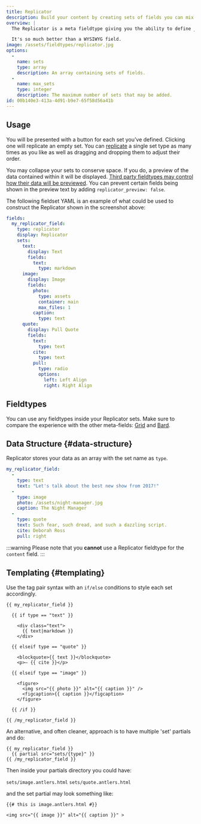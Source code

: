 ```yaml
---
title: Replicator
description: Build your content by creating sets of fields you can mix and match on the fly.
overview: |
  The Replicator is a meta fieldtype giving you the ability to define _sets_ of fields that you can dynamically piece together in whatever order and arrangement you imagine. You can build long-form articles like [Medium.com](http://medium.com) and take advantage of the extra markup control.

  It's so much better than a WYSIWYG field.
image: /assets/fieldtypes/replicator.jpg
options:
  -
    name: sets
    type: array
    description: An array containing sets of fields.
  -
    name: max_sets
    type: integer
    description: The maximum number of sets that may be added.
id: 00b140e3-413a-4d91-b9e7-65f58d56a41b
---
```

## Usage

You will be presented with a button for each set you’ve defined. Clicking one will replicate an empty set. You can [replicate](https://www.youtube.com/watch?v=qD4EVXkfe0w) a single set type as many times as you like as well as dragging and dropping them to adjust their order.

You may collapse your sets to conserve space. If you do, a preview of the data contained within it will be displayed. [Third party fieldtypes may control how their data will be previewed](/extending/fieldtypes#replicator-preview). You can prevent certain fields being shown in the preview text by adding `replicator_preview: false`.

The following fieldset YAML is an example of what could be used to construct the Replicator shown in the screenshot above:

``` yaml
fields:
  my_replicator_field:
    type: replicator
    display: Replicator
    sets:
      text:
        display: Text
        fields:
          text:
            type: markdown
      image:
        display: Image
        fields:
          photo:
            type: assets
            container: main
            max_files: 1
          caption:
            type: text
      quote:
        display: Pull Quote
        fields:
          text:
            type: text
          cite:
            type: text
          pull:
            type: radio
            options:
              left: Left Align
              right: Right Align
```
## Fieldtypes

You can use any fieldtypes inside your Replicator sets. Make sure to compare the experience with the other meta-fields: [Grid](/fieldtypes/grid) and [Bard](/fieldtypes/bard).

## Data Structure {#data-structure}

Replicator stores your data as an array with the set name as `type`.

```yaml
my_replicator_field:
  -
    type: text
    text: "Let's talk about the best new show from 2017!"
  -
    type: image
    photo: /assets/night-manager.jpg
    caption: The Night Manager
  -
    type: quote
    text: Such fear, such dread, and such a dazzling script.
    cite: Deborah Ross
    pull: right
```

:::warning
Please note that you **cannot** use a Replicator fieldtype for the `content` field.
:::

## Templating {#templating}

Use the tag pair syntax with an `if/else` conditions to style each set accordingly.

```
{{ my_replicator_field }}

  {{ if type == "text" }}

    <div class="text">
      {{ text|markdown }}
    </div>

  {{ elseif type == "quote" }}

    <blockquote>{{ text }}</blockquote>
    <p>— {{ cite }}</p>

  {{ elseif type == "image" }}

    <figure>
      <img src="{{ photo }}" alt="{{ caption }}" />
      <figcaption>{{ caption }}</figcaption>
    </figure>

  {{ /if }}

{{ /my_replicator_field }}

```
An alternative, and often cleaner, approach is to have multiple 'set' partials and do:

```
{{ my_replicator_field }}
  {{ partial src="sets/{type}" }}
{{ /my_replicator_field }}
```
Then inside your partials directory you could have:

`sets/image.antlers.html`
`sets/quote.antlers.html`

and the set partial may look something like:

```
{{# this is image.antlers.html #}}

<img src="{{ image }}" alt="{{ caption }}" >
```
